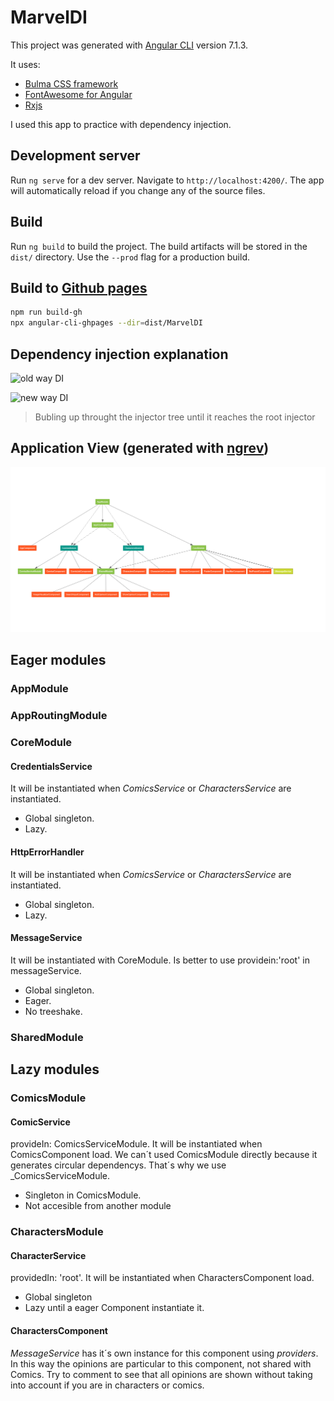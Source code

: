 # MarvelDI

This project was generated with [Angular CLI](https://github.com/angular/angular-cli) version 7.1.3.

It uses:

- [Bulma CSS framework](https://bulma.io/)
- [FontAwesome for Angular](https://github.com/FortAwesome/angular-fontawesome)
- [Rxjs](https://github.com/ReactiveX/rxjs)

I used this app to practice with dependency injection.

## Development server

Run `ng serve` for a dev server. Navigate to `http://localhost:4200/`. The app will automatically reload if you change any of the source files.

## Build

Run `ng build` to build the project. The build artifacts will be stored in the `dist/` directory. Use the `--prod` flag for a production build.

## Build to [Github pages](https://pedrojesusromeroortega.github.io/MarvelDI)

```bash
npm run build-gh
npx angular-cli-ghpages --dir=dist/MarvelDI
```

## Dependency injection explanation

![old way DI](https://g.gravizo.com/source/svg?https://raw.githubusercontent.com/PedroJesusRomeroOrtega/MarvelDI/master/docs/diagrams/old-way-DI.plantuml)

![new way DI](https://g.gravizo.com/source/svg?https://raw.githubusercontent.com/PedroJesusRomeroOrtega/MarvelDI/master/docs/diagrams/new-way-DI.plantuml)

> Bubling up throught the injector tree until it reaches the root injector

## Application View (generated with [ngrev](https://github.com/mgechev/ngrev))

![ngrev image](docs/images/application-view.png)

## Eager modules

### AppModule

### AppRoutingModule

### CoreModule

#### CredentialsService

It will be instantiated when _ComicsService_ or _CharactersService_ are instantiated.

- Global singleton.
- Lazy.

#### HttpErrorHandler

It will be instantiated when _ComicsService_ or _CharactersService_ are instantiated.

- Global singleton.
- Lazy.

#### MessageService

It will be instantiated with CoreModule.
Is better to use providein:'root' in messageService.

- Global singleton.
- Eager.
- No treeshake.

### SharedModule

## Lazy modules

### ComicsModule

#### ComicService

provideIn: ComicsServiceModule.
It will be instantiated when ComicsComponent load.
We can´t used ComicsModule directly because it generates circular dependencys. That´s why we use \_ComicsServiceModule.

- Singleton in ComicsModule.
- Not accesible from another module

### CharactersModule

#### CharacterService

providedIn: 'root'.
It will be instantiated when CharactersComponent load.

- Global singleton
- Lazy until a eager Component instantiate it.

#### CharactersComponent

_MessageService_ has it´s own instance for this component using _providers_.
In this way the opinions are particular to this component, not shared with Comics.
Try to comment to see that all opinions are shown without taking into account if you are in characters or comics.
